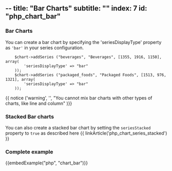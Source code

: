 --
title: "Bar Charts"
subtitle: ""
index: 7
id: "php_chart_bar"
--


### Bar Charts

You can create a bar chart by specifying the 'seriesDisplayType' property as `'bar'` in your series configuration.

~~~
    $chart->addSeries ("beverages", "Beverages", [1355, 1916, 1150], array(
        'seriesDisplayType' => "bar"
    ));
    $chart->addSeries ("packaged_foods", "Packaged Foods", [1513, 976, 1321], array(
        'seriesDisplayType' => "bar"
    ));
~~~

{{ notice ('warning', '', "You cannot mix bar charts with other types of charts, like line and column" )}}

### Stacked Bar charts

You can also create a stacked bar chart by setting the `seriesStacked` property to `true` as described here {{ linkArticle('php_chart_series_stacked') }}

### Complete example

{{embedExample("php", "chart_bar")}}